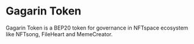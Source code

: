 # Gagarin Token

Gagarin Token is a BEP20 token for governance in NFTspace ecosystem like NFTsong, FileHeart and MemeCreator.
